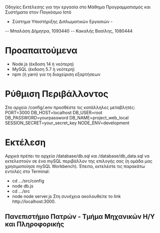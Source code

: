 Οδηγίες Εκτέλεσης για την εργασία στο Μάθημα Προγραμματισμός και Συστήματα στον Παγκόσμιο Ιστό 
- Σύστημα Υποστήριξης Διπλωματικών Εργασιών -

-- Μπαλάση Δήμητρα, 1093440
-- Κακαλής Βασίλης, 1080444


# Προαπαιτούμενα #
- Node.js (έκδοση 14 ή νεότερη)
- MySQL (έκδοση 5.7 ή νεότερη)
- npm (ή yarn) για τη διαχείριση εξαρτήσεων

# Ρύθμιση Περιβάλλοντος #
Στο αρχείο /config/.env προσθέστε τις κατάλληλες μεταβλητές:
PORT=3000
DB_HOST=localhost
DB_USER=root
DB_PASSWORD=yourpassword
DB_NAME=project_web_local
SESSION_SECRET=your_secret_key
NODE_ENV=development

# Εκτέλεση #
Αρχικά πρέπει τα αρχεία /database/db.sql και /database/db_data.sql να εκτελεστούν σε ένα mySQL περιβάλλον της επιλογής σας (η ομάδα μας χρησιμοποίησε mySQL Workbench). Έπειτα, εκτελέστε τις παρακάτω εντολές στο Terminal:
- cd .../src/config
- node db.js
- cd .../src
- node node server.js
Στη συνέχεια ακολουθείτε το link http://localhost:3000.


## Πανεπιστήμιο Πατρών - Τμήμα Μηχανικών Η/Υ και Πληροφορικής